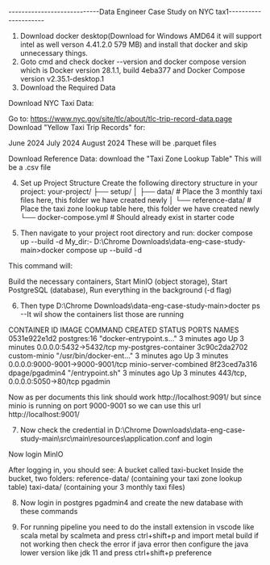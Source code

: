 ----------------------------Data Engineer Case Study on NYC tax1---------------------

1. Download docker desktop(Download for Windows AMD64 it will support intel as well verson 4.41.2.0 579 MB) and install that docker and skip unnecessary things.
2. Goto cmd and check docker --version and docker compose version which is Docker version 28.1.1, build 4eba377 and Docker Compose version v2.35.1-desktop.1
3. Download the Required Data

Download NYC Taxi Data:

Go to: https://www.nyc.gov/site/tlc/about/tlc-trip-record-data.page
Download "Yellow Taxi Trip Records" for:

June 2024
July 2024
August 2024
These will be .parquet files

Download Reference Data:
download the "Taxi Zone Lookup Table"
This will be a .csv file

4. Set up Project Structure
Create the following directory structure in your project:
your-project/
├── setup/
│   ├── data/          # Place the 3 monthly taxi files here, this folder we have created newly
│   └── reference-data/ # Place the taxi zone lookup table here, this folder we have created newly
└── docker-compose.yml  # Should already exist in starter code

5. Then navigate to your project root directory and run: docker compose up --build -d
My_dir:- D:\Chrome Downloads\data-eng-case-study-main>docker compose up --build -d

This command will:

Build the necessary containers, Start MinIO (object storage), Start PostgreSQL (database), Run everything in the background (-d flag)

6. Then type D:\Chrome Downloads\data-eng-case-study-main>docter ps  --It wil show the containers list those are running

CONTAINER ID   IMAGE            COMMAND                  CREATED         STATUS         PORTS                              NAMES
0531e922e1d2   postgres:16      "docker-entrypoint.s…"   3 minutes ago   Up 3 minutes   0.0.0.0:5432->5432/tcp             my-postgres-container
3c90c2da2702   custom-minio     "/usr/bin/docker-ent…"   3 minutes ago   Up 3 minutes   0.0.0.0:9000-9001->9000-9001/tcp   minio-server-combined
8f23ced7a316   dpage/pgadmin4   "/entrypoint.sh"         3 minutes ago   Up 3 minutes   443/tcp, 0.0.0.0:5050->80/tcp      pgadmin

Now as per documents this link should work http://localhost:9091/ but since minio is running on port 9000-9001 so we can use this url
http://localhost:9001/

7. Now check the credential in D:\Chrome Downloads\data-eng-case-study-main\src\main\resources\application.conf and login

Now login MinIO

After logging in, you should see: A bucket called taxi-bucket Inside the bucket, two folders: reference-data/ (containing your taxi zone lookup table) taxi-data/ (containing your 3 monthly taxi files)

8. Now login in postgres pgadmin4 and create the new database with these commands

9. For running pipeline you need to do the install extension in vscode like scala metal by scalmeta and press ctrl+shift+p and import metal build if not working then check the error if java error then configure the java lower version like jdk 11 and press ctrl+shift+p preference 

